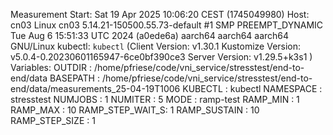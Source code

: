 Measurement Start: Sat 19 Apr 2025 10:06:20 CEST (1745049980)
Host: cn03 Linux cn03 5.14.21-150500.55.73-default #1 SMP PREEMPT_DYNAMIC Tue Aug 6 15:51:33 UTC 2024 (a0ede6a) aarch64 aarch64 aarch64 GNU/Linux
kubectl: `kubectl` (Client Version: v1.30.1 Kustomize Version: v5.0.4-0.20230601165947-6ce0bf390ce3 Server Version: v1.29.5+k3s1 )
Variables:
 OUTDIR          : /home/pfriese/code/vni_service/stresstest/end-to-end/data
 BASEPATH        : /home/pfriese/code/vni_service/stresstest/end-to-end/data/measurements_25-04-19T1006
 KUBECTL         : kubectl
 NAMESPACE       : stresstest
 NUMJOBS         : 1
 NUMITER         : 5
 MODE            : ramp-test
 RAMP_MIN        : 1
 RAMP_MAX        : 10
 RAMP_STEP_WAIT_S: 1
 RAMP_SUSTAIN    : 10
 RAMP_STEP_SIZE  : 1
